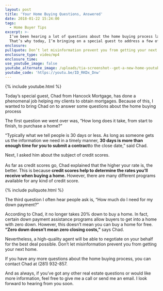 ```yaml
---
layout: post
title: 'Your Home Buying Questions, Answered'
date: 2018-01-22 15:24:00
tags:
  - Home Buyer Tips
excerpt: >-
  I’ve been hearing a lot of questions about the home buying process lately.
  That’s why today, I’m bringing on a special guest to address a few of them.
enclosure:
pullquote: Don’t let misinformation prevent you from getting your next home.
enclosure_type: video/mp4
enclosure_time:
use_youtube_image: false
youtube_alternate_image: /uploads/tia-screenshot--get-a-new-home-youtube.jpg
youtube_code: 'https://youtu.be/ID_RKDx_Dnw'
---
```



{% include youtube.html %}

Today’s special guest, Chad from Hancock Mortgage, has done a phenomenal job helping my clients to obtain mortgages. Because of this, I wanted to bring Chad on to answer some questions about the home buying process

The first question we went over was, “How long does it take, from start to finish, to purchase a home?”

“Typically what we tell people is 30 days or less. As long as someone gets us the information we need in a timely manner, **30 days is more than enough time for you to submit a contract**to the close date,” said Chad.

Next, I asked him about the subject of credit scores.<br><br>As far as credit scores go, Chad explained that the higher your rate is, the better. This is because **credit scores help to determine the rates you’ll receive when buying a home.** However, there are many different programs available for any kind of credit score.

{% include pullquote.html %}

The third question I often hear people ask is, “How much do I need for my down payment?”

According to Chad, it no longer takes 20% down to buy a home. In fact, certain down payment assistance programs allow buyers to get into a home with zero down. However, this doesn’t mean you can buy a home for free. **“Zero down doesn’t mean zero closing costs,”** says Chad.

Nevertheless, a high-quality agent will be able to negotiate on your behalf for the best deal possible. Don’t let misinformation prevent you from getting your next home.

If you have any more questions about the home buying process, you can contact Chad at (281) 932-857.

And as always, if you’ve got any other real estate questions or would like more information, feel free to give me a call or send me an email. I look forward to hearing from you soon.